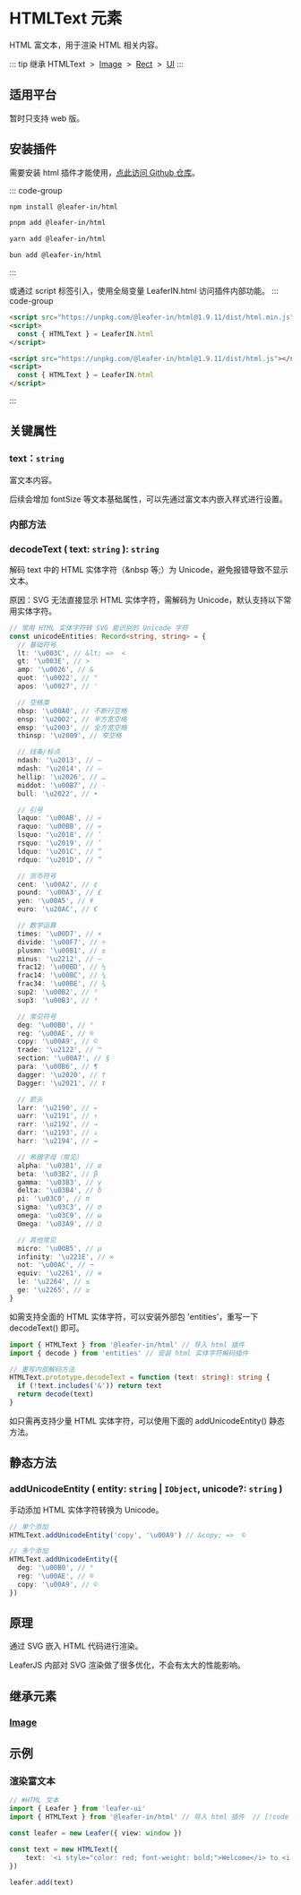 <script setup>
import Case from '/component/Case.vue'
</script>

# HTMLText 元素

HTML 富文本，用于渲染 HTML 相关内容。

<case name="HTMLText" height=100></case>

::: tip 继承
HTMLText &nbsp;>&nbsp; [Image](/reference/display/Image.md) &nbsp;>&nbsp; [Rect](/reference/display/Rect.md) &nbsp;>&nbsp; [UI](/reference/display/UI.md)
:::

<!-- # HTML 插件

用于渲染 HTML 相关内容。 -->

## 适用平台

暂时只支持 web 版。

## 安装插件

需要安装 html 插件才能使用，[点此访问 Github 仓库](https://github.com/leaferjs/leafer-in/tree/main/packages/html)。

::: code-group

```sh [npm]
npm install @leafer-in/html
```

```sh [pnpm]
pnpm add @leafer-in/html
```

```sh [yarn]
yarn add @leafer-in/html
```

```sh [bun]
bun add @leafer-in/html
```

:::

或通过 script 标签引入，使用全局变量 LeaferIN.html 访问插件内部功能。
::: code-group

```html [html.min]
<script src="https://unpkg.com/@leafer-in/html@1.9.11/dist/html.min.js"></script>
<script>
  const { HTMLText } = LeaferIN.html
</script>
```

```html [html]
<script src="https://unpkg.com/@leafer-in/html@1.9.11/dist/html.js"></script>
<script>
  const { HTMLText } = LeaferIN.html
</script>
```

<!-- https://unpkg.com 无法访问时，可替换为 https://cdn.jsdelivr.net/npm -->

:::

## 关键属性

### text：`string`

富文本内容。

后续会增加 fontSize 等文本基础属性，可以先通过富文本内嵌入样式进行设置。

### 内部方法

### decodeText ( text: `string` ): `string`

解码 text 中的 HTML 实体字符（&nbsp 等;）为 Unicode，避免报错导致不显示文本。

原因：SVG 无法直接显示 HTML 实体字符，需解码为 Unicode，默认支持以下常用实体字符。

```ts
// 常用 HTML 实体字符转 SVG 能识别的 Unicode 字符
const unicodeEntities: Record<string, string> = {
  // 基础符号
  lt: '\u003C', // &lt; =>  <
  gt: '\u003E', // >
  amp: '\u0026', // &
  quot: '\u0022', // "
  apos: '\u0027', // '

  // 空格类
  nbsp: '\u00A0', // 不断行空格
  ensp: '\u2002', // 半方宽空格
  emsp: '\u2003', // 全方宽空格
  thinsp: '\u2009', // 窄空格

  // 线条/标点
  ndash: '\u2013', // –
  mdash: '\u2014', // —
  hellip: '\u2026', // …
  middot: '\u00B7', // ·
  bull: '\u2022', // •

  // 引号
  laquo: '\u00AB', // «
  raquo: '\u00BB', // »
  lsquo: '\u2018', // ‘
  rsquo: '\u2019', // ’
  ldquo: '\u201C', // “
  rdquo: '\u201D', // ”

  // 货币符号
  cent: '\u00A2', // ¢
  pound: '\u00A3', // £
  yen: '\u00A5', // ¥
  euro: '\u20AC', // €

  // 数学运算
  times: '\u00D7', // ×
  divide: '\u00F7', // ÷
  plusmn: '\u00B1', // ±
  minus: '\u2212', // −
  frac12: '\u00BD', // ½
  frac14: '\u00BC', // ¼
  frac34: '\u00BE', // ¾
  sup2: '\u00B2', // ²
  sup3: '\u00B3', // ³

  // 常见符号
  deg: '\u00B0', // °
  reg: '\u00AE', // ®
  copy: '\u00A9', // ©
  trade: '\u2122', // ™
  section: '\u00A7', // §
  para: '\u00B6', // ¶
  dagger: '\u2020', // †
  Dagger: '\u2021', // ‡

  // 箭头
  larr: '\u2190', // ←
  uarr: '\u2191', // ↑
  rarr: '\u2192', // →
  darr: '\u2193', // ↓
  harr: '\u2194', // ↔

  // 希腊字母（常见）
  alpha: '\u03B1', // α
  beta: '\u03B2', // β
  gamma: '\u03B3', // γ
  delta: '\u03B4', // δ
  pi: '\u03C0', // π
  sigma: '\u03C3', // σ
  omega: '\u03C9', // ω
  Omega: '\u03A9', // Ω

  // 其他常见
  micro: '\u00B5', // µ
  infinity: '\u221E', // ∞
  not: '\u00AC', // ¬
  equiv: '\u2261', // ≡
  le: '\u2264', // ≤
  ge: '\u2265', // ≥
}
```

如需支持全面的 HTML 实体字符，可以安装外部包 'entities'，重写一下 decodeText() 即可。

```ts
import { HTMLText } from '@leafer-in/html' // 导入 html 插件
import { decode } from 'entities' // 安装 html 实体字符解码插件

// 重写内部解码方法
HTMLText.prototype.decodeText = function (text: string): string {
  if (!text.includes('&')) return text
  return decode(text)
}
```

如只需再支持少量 HTML 实体字符，可以使用下面的 addUnicodeEntity() 静态方法。

## 静态方法

### addUnicodeEntity ( entity: `string` | `IObject`, unicode?: `string` )

手动添加 HTML 实体字符转换为 Unicode。

```ts
// 单个添加
HTMLText.addUnicodeEntity('copy', '\u00A9') // &copy; =>  ©

// 多个添加
HTMLText.addUnicodeEntity({
  deg: '\u00B0', // °
  reg: '\u00AE', // ®
  copy: '\u00A9', // ©
})
```

## 原理

通过 SVG 嵌入 HTML 代码进行渲染。

LeaferJS 内部对 SVG 渲染做了很多优化，不会有太大的性能影响。

## 继承元素

### [Image](/reference/display/Image.md)

## 示例

<case name="HTMLText" height=100></case>

### 渲染富文本

```ts
// #HTML 文本
import { Leafer } from 'leafer-ui'
import { HTMLText } from '@leafer-in/html' // 导入 html 插件  // [!code hl] 

const leafer = new Leafer({ view: window })

const text = new HTMLText({
    text: '<i style="color: red; font-weight: bold;">Welcome</i> to <i style="color: #32cd79; font-size: 30px">LeaferJS</i>',
})

leafer.add(text)
```
